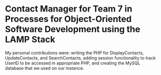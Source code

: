 # Contact Manager for Team 7 in Processes for Object-Oriented Software Development using the LAMP Stack
My personal contributions were: writing the PHP for DisplayContacts, UpdateContacts, and SearchContacts, adding session functionality to track UserID to be accessed in appropriate PHP, and creating the MySQL database that we used on our instance.
